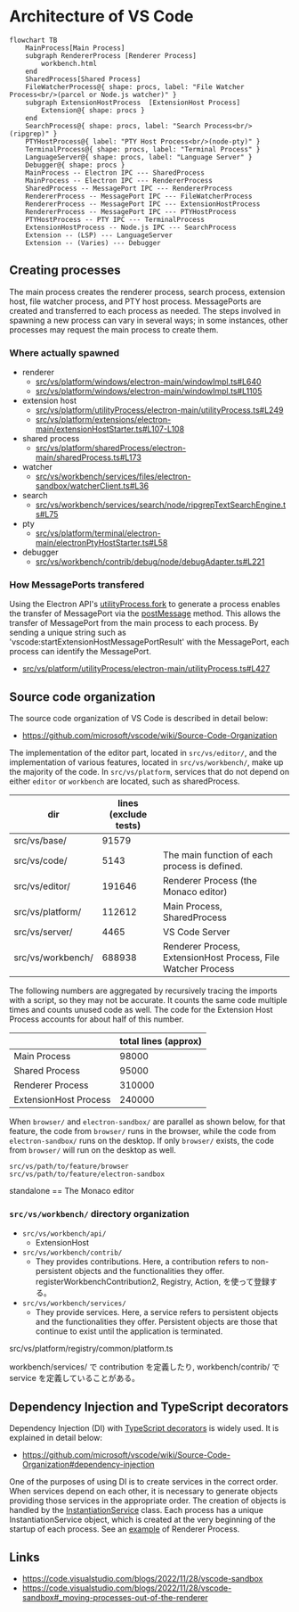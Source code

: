 
# Architecture of VS Code

```mermaid
flowchart TB
    MainProcess[Main Process]
    subgraph RendererProcess [Renderer Process]
        workbench.html
    end
    SharedProcess[Shared Process]
    FileWatcherProcess@{ shape: procs, label: "File Watcher Process<br/>(parcel or Node.js watcher)" }
    subgraph ExtensionHostProcess  [ExtensionHost Process]
        Extension@{ shape: procs }
    end
    SearchProcess@{ shape: procs, label: "Search Process<br/>(ripgrep)" }
    PTYHostProcess@{ label: "PTY Host Process<br/>(node-pty)" }
    TerminalProcess@{ shape: procs, label: "Terminal Process" }
    LanguageServer@{ shape: procs, label: "Language Server" }
    Debugger@{ shape: procs }
    MainProcess -- Electron IPC --- SharedProcess
    MainProcess -- Electron IPC --- RendererProcess
    SharedProcess -- MessagePort IPC --- RendererProcess
    RendererProcess -- MessagePort IPC --- FileWatcherProcess
    RendererProcess -- MessagePort IPC --- ExtensionHostProcess
    RendererProcess -- MessagePort IPC --- PTYHostProcess
    PTYHostProcess -- PTY IPC --- TerminalProcess
    ExtensionHostProcess -- Node.js IPC --- SearchProcess
    Extension -- (LSP) --- LanguageServer
    Extension -- (Varies) --- Debugger
```


## Creating processes

The main process creates the renderer process, search process, extension host, file watcher process, and PTY host process. MessagePorts are created and transferred to each process as needed. The steps involved in spawning a new process can vary in several ways; in some instances, other processes may request the main process to create them.

### Where actually spawned

- renderer 
  - [src/vs/platform/windows/electron-main/windowImpl.ts#L640](https://github.com/microsoft/vscode/blob/1f48d5756c8b17f17a9a3e2dda2aa0ad4e6b7ce3/src/vs/platform/windows/electron-main/windowImpl.ts#L640)
  - [src/vs/platform/windows/electron-main/windowImpl.ts#L1105](https://github.com/Microsoft/vscode/blob/1f48d5756c8b17f17a9a3e2dda2aa0ad4e6b7ce3/src/vs/platform/windows/electron-main/windowImpl.ts#L1105)
- extension host
  - [src/vs/platform/utilityProcess/electron-main/utilityProcess.ts#L249](https://github.com/Microsoft/vscode/blob/708b6aa379c2c9d12c65123c8934ca5a6a29046d/src/vs/platform/utilityProcess/electron-main/utilityProcess.ts#L249)
  - [src/vs/platform/extensions/electron-main/extensionHostStarter.ts#L107-L108](https://github.com/Microsoft/vscode/blob/708b6aa379c2c9d12c65123c8934ca5a6a29046d/src/vs/platform/extensions/electron-main/extensionHostStarter.ts#L107-L108)
- shared process
  - [src/vs/platform/sharedProcess/electron-main/sharedProcess.ts#L173](https://github.com/Microsoft/vscode/blob/708b6aa379c2c9d12c65123c8934ca5a6a29046d/src/vs/platform/sharedProcess/electron-main/sharedProcess.ts#L173)
- watcher
  - [src/vs/workbench/services/files/electron-sandbox/watcherClient.ts#L36](https://github.com/Microsoft/vscode/blob/708b6aa379c2c9d12c65123c8934ca5a6a29046d/src/vs/workbench/services/files/electron-sandbox/watcherClient.ts#L36)
- search
  - [src/vs/workbench/services/search/node/ripgrepTextSearchEngine.ts#L75](https://github.com/Microsoft/vscode/blob/ff48b17c8bac582dfa4deb088dd0bb88c3049d54/src/vs/workbench/services/search/node/ripgrepTextSearchEngine.ts#L75)
- pty
  - [src/vs/platform/terminal/electron-main/electronPtyHostStarter.ts#L58](https://github.com/Microsoft/vscode/blob/708b6aa379c2c9d12c65123c8934ca5a6a29046d/src/vs/platform/terminal/electron-main/electronPtyHostStarter.ts#L58)
- debugger
  - [src/vs/workbench/contrib/debug/node/debugAdapter.ts#L221](https://github.com/Microsoft/vscode/blob/31092ac1a0f9e68026cd0796f184fd3dfe978069/src/vs/workbench/contrib/debug/node/debugAdapter.ts#L221)

### How MessagePorts transfered

Using the Electron API's [utilityProcess.fork](https://www.electronjs.org/docs/latest/api/utility-process#utilityprocessforkmodulepath-args-options) to generate a process enables the transfer of MessagePort via the [postMessage](https://www.electronjs.org/docs/latest/api/utility-process#childpostmessagemessage-transfer) method. This allows the transfer of MessagePort from the main process to each process. By sending a unique string such as 'vscode:startExtensionHostMessagePortResult' with the MessagePort, each process can identify the MessagePort.

- [src/vs/platform/utilityProcess/electron-main/utilityProcess.ts#L427](https://github.com/Microsoft/vscode/blob/708b6aa379c2c9d12c65123c8934ca5a6a29046d/src/vs/platform/utilityProcess/electron-main/utilityProcess.ts#L427)

## Source code organization

The source code organization of VS Code is described in detail below:

- https://github.com/microsoft/vscode/wiki/Source-Code-Organization

The implementation of the editor part, located in `src/vs/editor/`, and the implementation of various features, located in `src/vs/workbench/`, make up the majority of the code.
In `src/vs/platform`, services that do not depend on either `editor` or `workbench` are located, such as sharedProcess.

| dir | lines (exclude tests) |  |
| --- | --- | --- |
| src/vs/base/ | 91579 |  |
| src/vs/code/ | 5143 | The main function of each process is defined. |
| src/vs/editor/ | 191646 | Renderer Process (the Monaco editor) |
| src/vs/platform/ | 112612 | Main Process, SharedProcess |
| src/vs/server/ | 4465 | VS Code Server |
| src/vs/workbench/ | 688938 | Renderer Process, ExtensionHost Process, File Watcher Process |

The following numbers are aggregated by recursively tracing the imports with a script, so they may not be accurate. It counts the same code multiple times and counts unused code as well. The code for the Extension Host Process accounts for about half of this number.

|     | total lines (approx) |
| --- | --- |
| Main Process | 98000 |
| Shared Process | 95000 |
| Renderer Process | 310000 |
| ExtensionHost Process | 240000 |

When `browser/` and `electron-sandbox/` are parallel as shown below, for that feature, the code from `browser/` runs in the browser, while the code from `electron-sandbox/` runs on the desktop. If only `browser/` exists, the code from `browser/` will run on the desktop as well.

```
src/vs/path/to/feature/browser
src/vs/path/to/feature/electron-sandbox
```

standalone == The Monaco editor

### `src/vs/workbench/` directory organization

- `src/vs/workbench/api/`
  - ExtensionHost
- `src/vs/workbench/contrib/`
  - They provides contributions. Here, a contribution refers to non-persistent objects and the functionalities they offer. registerWorkbenchContribution2, Registry, Action, を使って登録する。
- `src/vs/workbench/services/`
  - They provide services. Here, a service refers to persistent objects and the functionalities they offer. Persistent objects are those that continue to exist until the application is terminated.

src/vs/platform/registry/common/platform.ts

workbench/services/ で contribution を定義したり,
workbench/contrib/ で service を定義していることがある。

## Dependency Injection and TypeScript decorators

Dependency Injection (DI) with [TypeScript decorators](https://www.typescriptlang.org/docs/handbook/decorators.html) is widely used. It is explained in detail below:

- https://github.com/microsoft/vscode/wiki/Source-Code-Organization#dependency-injection

One of the purposes of using DI is to create services in the correct order. When services depend on each other, it is necessary to generate objects providing those services in the appropriate order.
The creation of objects is handled by the [InstantiationService](https://github.com/Microsoft/vscode/blob/a5f52063e4622bc318d9c550a682dc5b35ef7f33/src/vs/platform/instantiation/common/instantiationService.ts#L28) class. Each process has a unique InstantiationService object, which is created at the very beginning of the startup of each process. See an [example](https://github.com/Microsoft/vscode/blob/8cfb2b0e6c8dd80523711236d89dbead0338420b/src/vs/workbench/browser/workbench.ts#L196) of Renderer Process.



## Links

- https://code.visualstudio.com/blogs/2022/11/28/vscode-sandbox
- https://code.visualstudio.com/blogs/2022/11/28/vscode-sandbox#_moving-processes-out-of-the-renderer
